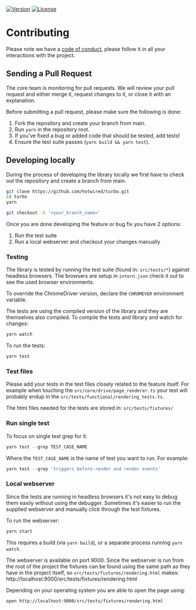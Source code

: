 [![Version](https://img.shields.io/npm/v/@hotwired/turbo)](https://www.npmjs.com/package/@hotwired/turbo)
[![License](https://img.shields.io/github/license/hotwired/turbo)](https://github.com/hotwired/turbo)

# Contributing

Please note we have a [code of conduct](https://github.com/hotwired/turbo/blob/main/CODE_OF_CONDUCT.md), please follow it in all your interactions with the project.

## Sending a Pull Request
The core team is monitoring for pull requests. We will review your pull request and either merge it, request changes to it, or close it with an explanation.

Before submitting a pull request, please make sure the following is done:

1. Fork the repository and create your branch from main.
2. Run `yarn` in the repository root.
3. If you’ve fixed a bug or added code that should be tested, add tests!
4. Ensure the test suite passes (`yarn build && yarn test`).

## Developing locally

During the process of developing the library locally we first have to check out the repository and create a branch from main.

```bash
git clone https://github.com/hotwired/turbo.git
cd turbo
yarn
```

```bash
git checkout -b '<your_branch_name>'
```

Once you are done developing the feature or bug fix you have 2 options:
1. Run the test suite
2. Run a local webserver and checkout your changes manually

### Testing
The library is tested by running the test suite (found in: `src/tests/*`) against headless browsers. The browsers are setup in `intern.json` check it out to see the used browser environments.

To override the ChromeDriver version, declare the `CHROMEVER` environment
variable.

The tests are using the compiled version of the library and they are themselves also compiled. To compile the tests and library and watch for changes:

```bash
yarn watch
```

To run the tests:

```bash
yarn test
```

### Test files
Please add your tests in the test files closely related to the feature itself. For example when touching the `src/core/drive/page_renderer.ts` your test will probably endup in the `src/tests/functional/rendering_tests.ts`.

The html files needed for the tests are stored in: `src/tests/fixtures/`

### Run single test

To focus on single test grep for it:
```javascript
yarn test --grep TEST_CASE_NAME
```

Where the `TEST_CASE_NAME` is the name of test you want to run. For example:
```javascript
yarn test --grep 'triggers before-render and render events'
```

### Local webserver
Since the tests are running in headless browsers it's not easy to debug them easily without using the debugger. Sometimes it's easier to run the supplied webserver and manually click through the test fixtures.

To run the webserver:

```bash
yarn start
```

This requires a build (via `yarn build`), or a separate process running `yarn watch`.

The webserver is available on port 9000. Since the webserver is run from the root of the project the fixtures can be found using the same path as they have in the project itself, so `src/tests/fixtures/rendering.html` makes: http://localhost:9000/src/tests/fixtures/rendering.html

Depending on your operating system you are able to open the page using:

```bash
open http://localhost:9000/src/tests/fixtures/rendering.html
```
